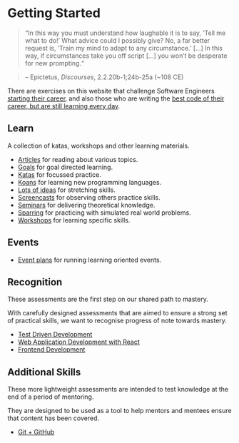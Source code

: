 # Getting Started

> “In this way you must understand how laughable it is to say, ‘Tell me what to do!’
> What advice could I possibly give?
> No, a far better request is,
> ‘Train my mind to adapt to any circumstance.’ […]
> In this way, if circumstances take you off script […]
> you won’t be desperate for new prompting.“

> – Epictetus, _Discourses_, 2.2.20b-1;24b-25a (~108 CE)

There are exercises on this website that challenge Software Engineers [starting their career](https://www.madetech.com/careers/academy), and also those who are writing the [best code of their career, but are still learning every day](https://www.madetech.com/careers/lead-engineer).

## Learn

A collection of katas, workshops and other learning materials.

* [Articles](./articles) for reading about various topics.
* [Goals](./goals) for goal directed learning.
* [Katas](./katas) for focussed practice.
* [Koans](./koans) for learning new programming languages.
* [Lots of ideas](./ideas) for stretching skills.
* [Screencasts](./screencasts) for observing others practice skills.
* [Seminars](./seminars) for delivering theoretical knowledge.
* [Sparring](./sparring) for practicing with simulated real world problems.
* [Workshops](./workshops) for learning specific skills.

## Events

* [Event plans](./event-plans) for running learning oriented events.

## Recognition

These assessments are the first step on our shared path to mastery.

With carefully designed assessments that are aimed to ensure a strong set of practical skills, we want to recognise progress of note towards mastery.

* [Test Driven Development](./core-skills/tdd/README.md)
* [Web Application Development with React](./core-skills/web-application-development-with-react/README.md)
* [Frontend Development](./core-skills/frontend-web-development/)

## Additional Skills

These more lightweight assessments are intended to test knowledge at the end of a period of mentoring.

They are designed to be used as a tool to help mentors and mentees ensure that content has been covered.

* [Git + GitHub](./additional-skills/git)
